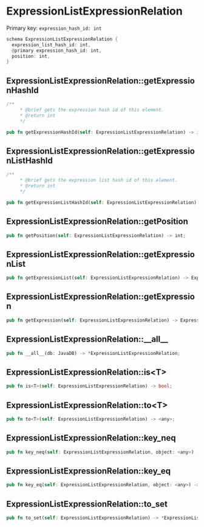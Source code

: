 # ExpressionListExpressionRelation

Primary key: `expression_hash_id: int`

```rust
schema ExpressionListExpressionRelation {
  expression_list_hash_id: int,
  @primary expression_hash_id: int,
  position: int,
}
```
## ExpressionListExpressionRelation::getExpressionHashId

```rust
/**
     * @brief gets the expression hash id of this element.
     * @return int
     */
```
```rust
pub fn getExpressionHashId(self: ExpressionListExpressionRelation) -> int;
```
## ExpressionListExpressionRelation::getExpressionListHashId

```rust
/**
     * @brief gets the expression list hash id of this element.
     * @return int
     */
```
```rust
pub fn getExpressionListHashId(self: ExpressionListExpressionRelation) -> int;
```
## ExpressionListExpressionRelation::getPosition

```rust
pub fn getPosition(self: ExpressionListExpressionRelation) -> int;
```
## ExpressionListExpressionRelation::getExpressionList

```rust
pub fn getExpressionList(self: ExpressionListExpressionRelation) -> ExpressionList;
```
## ExpressionListExpressionRelation::getExpression

```rust
pub fn getExpression(self: ExpressionListExpressionRelation) -> Expression;
```
## ExpressionListExpressionRelation::\_\_all\_\_

```rust
pub fn __all__(db: JavaDB) -> *ExpressionListExpressionRelation;
```
## ExpressionListExpressionRelation::is\<T\>

```rust
pub fn is<T>(self: ExpressionListExpressionRelation) -> bool;
```
## ExpressionListExpressionRelation::to\<T\>

```rust
pub fn to<T>(self: ExpressionListExpressionRelation) -> <any>;
```
## ExpressionListExpressionRelation::key\_neq

```rust
pub fn key_neq(self: ExpressionListExpressionRelation, object: <any>) -> bool;
```
## ExpressionListExpressionRelation::key\_eq

```rust
pub fn key_eq(self: ExpressionListExpressionRelation, object: <any>) -> bool;
```
## ExpressionListExpressionRelation::to\_set

```rust
pub fn to_set(self: ExpressionListExpressionRelation) -> *ExpressionListExpressionRelation;
```
